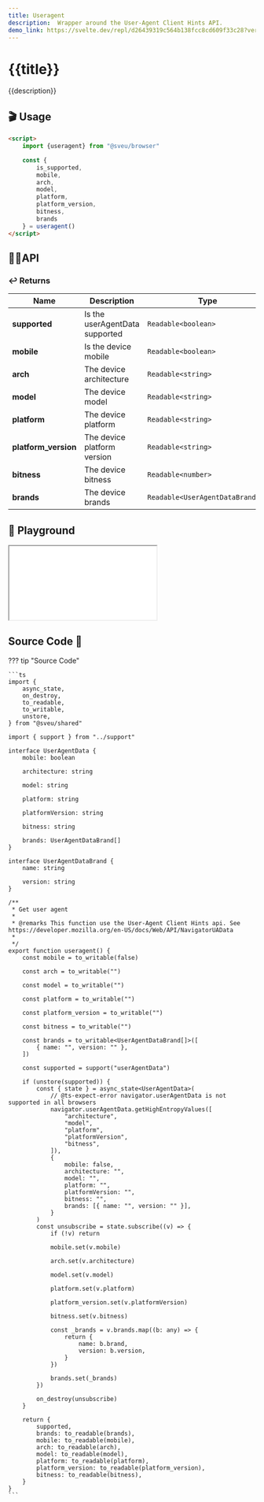 ```yaml
---
title: Useragent
description:  Wrapper around the User-Agent Client Hints API.
demo_link: https://svelte.dev/repl/d26439319c564b138fcc8cd609f33c28?version=3
---
```


# {{title}}

{{description}}

## 🎬 Usage

```html
<script>
    import {useragent} from "@sveu/browser"

    const {
        is_supported,
        mobile,
        arch,
        model,
        platform,
        platform_version,
        bitness,
        brands
    } = useragent()
</script>
```

## 👩‍💻API

### ↩️ Returns

| Name                 | Description                          | Type                            |
| -----------          | -------------------------------------| -----------------------------   |
| **supported**        | Is the userAgentData supported       | `Readable<boolean>`             |
| **mobile**           | Is the device mobile                 | `Readable<boolean>`             |
| **arch**             | The device architecture              | `Readable<string>`              |
| **model**            | The device model                     | `Readable<string>`              |
| **platform**         | The device platform                  | `Readable<string>`              |
| **platform_version** | The device platform version          | `Readable<string>`              |
| **bitness**          | The device bitness                   | `Readable<number>`              |
| **brands**           | The device brands                    | `Readable<UserAgentDataBrand[]>`|

## 🧪 Playground

<iframe class="h-120 w-full" src="{{demo_link}}"></iframe>

## Source Code 👀

??? tip "Source Code"

    ```ts
    import {
        async_state,
        on_destroy,
        to_readable,
        to_writable,
        unstore,
    } from "@sveu/shared"

    import { support } from "../support"

    interface UserAgentData {
        mobile: boolean

        architecture: string

        model: string

        platform: string

        platformVersion: string

        bitness: string

        brands: UserAgentDataBrand[]
    }

    interface UserAgentDataBrand {
        name: string

        version: string
    }

    /**
     * Get user agent
     *
     * @remarks This function use the User-Agent Client Hints api. See https://developer.mozilla.org/en-US/docs/Web/API/NavigatorUAData
     *
     */
    export function useragent() {
        const mobile = to_writable(false)

        const arch = to_writable("")

        const model = to_writable("")

        const platform = to_writable("")

        const platform_version = to_writable("")

        const bitness = to_writable("")

        const brands = to_writable<UserAgentDataBrand[]>([
            { name: "", version: "" },
        ])

        const supported = support("userAgentData")

        if (unstore(supported)) {
            const { state } = async_state<UserAgentData>(
                // @ts-expect-error navigator.userAgentData is not supported in all browsers
                navigator.userAgentData.getHighEntropyValues([
                    "architecture",
                    "model",
                    "platform",
                    "platformVersion",
                    "bitness",
                ]),
                {
                    mobile: false,
                    architecture: "",
                    model: "",
                    platform: "",
                    platformVersion: "",
                    bitness: "",
                    brands: [{ name: "", version: "" }],
                }
            )
            const unsubscribe = state.subscribe((v) => {
                if (!v) return

                mobile.set(v.mobile)

                arch.set(v.architecture)

                model.set(v.model)

                platform.set(v.platform)

                platform_version.set(v.platformVersion)

                bitness.set(v.bitness)

                const _brands = v.brands.map((b: any) => {
                    return {
                        name: b.brand,
                        version: b.version,
                    }
                })

                brands.set(_brands)
            })

            on_destroy(unsubscribe)
        }

        return {
            supported,
            brands: to_readable(brands),
            mobile: to_readable(mobile),
            arch: to_readable(arch),
            model: to_readable(model),
            platform: to_readable(platform),
            platform_version: to_readable(platform_version),
            bitness: to_readable(bitness),
        }
    }
    ```
